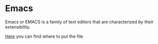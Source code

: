 # Emacs
Emacs or EMACS is a family of text editors that are characterized by their extensibility.

[Here][emacs-init-file] you can find where to put the file

[emacs-init-file]: https://www.gnu.org/software/emacs/manual/html_node/emacs/Init-File.html
